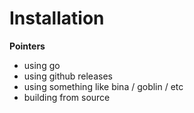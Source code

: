 # Installation

**Pointers**
- using go 
- using github releases
- using something like bina / goblin / etc 
- building from source

